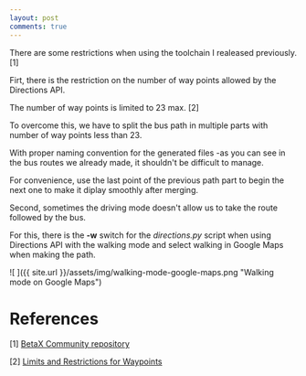 ```yaml
---
layout: post
comments: true
---
```


There are some restrictions when using the toolchain
I realeased previously. [1]

Firt, there is the restriction on the number of way points allowed by the Directions API.

The number of way points is limited to 23 max. [2]

To overcome this, we have to split the bus path in multiple parts
with number of way points less than 23.

With proper naming convention for the generated files
-as you can see in the bus routes we already made, it shouldn't
be difficult to manage.

For convenience, use the last point of the previous path part
to begin the next one to make it diplay smoothly after merging.

Second, sometimes the driving mode doesn't allow us to take the route followed by the bus.

For this, there is the **-w** switch for the *directions.py* script when using Directions API
with the walking mode and select walking in Google Maps when making the path.

![ ]({{ site.url }}/assets/img/walking-mode-google-maps.png "Walking mode on Google Maps")

References
============

[1] [BetaX Community repository](https://github.com/puchka/BetaX-Community)

[2] [Limits and Restrictions for Waypoints](https://developers.google.com/maps/documentation/javascript/directions?hl=en#waypoint-limits)
